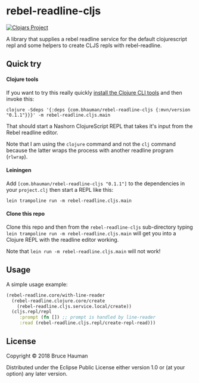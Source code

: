 # rebel-readline-cljs

[![Clojars Project](https://img.shields.io/clojars/v/com.bhauman/rebel-readline-cljs.svg)](https://clojars.org/com.bhauman/rebel-readline-cljs)

A library that supplies a rebel readline service for the default
clojurescript repl and some helpers to create CLJS repls with
rebel-readline.

## Quick try

#### Clojure tools

If you want to try this really quickly [install the Clojure CLI tools](https://clojure.org/guides/getting_started) and then invoke this:

```shell
clojure -Sdeps '{:deps {com.bhauman/rebel-readline-cljs {:mvn/version "0.1.1"}}}' -m rebel-readline.cljs.main
```

That should start a Nashorn ClojureScript REPL that takes it's input
from the Rebel readline editor.

Note that I am using the `clojure` command and not the `clj` command
because the latter wraps the process with another readline program (`rlwrap`).

#### Leiningen

Add `[com.bhauman/rebel-readline-cljs "0.1.1"]` to the dependencies in your
`project.clj` then start a REPL like this:

```shell
lein trampoline run -m rebel-readline.cljs.main
```

#### Clone this repo

Clone this repo and then from the `rebel-readline-cljs` sub-directory
typing `lein trampoline run -m rebel-readline.cljs.main` will get you into
a Clojure REPL with the readline editor working.

Note that `lein run -m rebel-readline.cljs.main` will not work!

## Usage

A simple usage example:

```clojure
(rebel-readline.core/with-line-reader
  (rebel-readline.clojure.core/create
    (rebel-readline.cljs.service.local/create))
  (cljs.repl/repl
     :prompt (fn []) ;; prompt is handled by line-reader
     :read (rebel-readline.cljs.repl/create-repl-read)))
```

## License

Copyright © 2018 Bruce Hauman

Distributed under the Eclipse Public License either version 1.0 or (at
your option) any later version.
